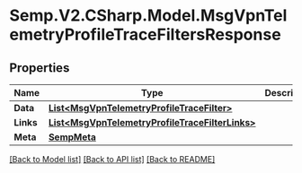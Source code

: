 # Semp.V2.CSharp.Model.MsgVpnTelemetryProfileTraceFiltersResponse
## Properties

Name | Type | Description | Notes
------------ | ------------- | ------------- | -------------
**Data** | [**List&lt;MsgVpnTelemetryProfileTraceFilter&gt;**](MsgVpnTelemetryProfileTraceFilter.md) |  | [optional] 
**Links** | [**List&lt;MsgVpnTelemetryProfileTraceFilterLinks&gt;**](MsgVpnTelemetryProfileTraceFilterLinks.md) |  | [optional] 
**Meta** | [**SempMeta**](SempMeta.md) |  | 

[[Back to Model list]](../README.md#documentation-for-models) [[Back to API list]](../README.md#documentation-for-api-endpoints) [[Back to README]](../README.md)

